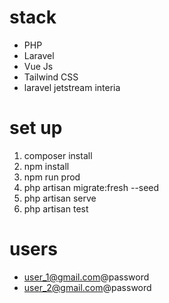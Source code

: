 # stack

* PHP
* Laravel
* Vue Js
* Tailwind CSS
* laravel jetstream interia 

# set up

1. composer install
2. npm install
3. npm run prod
4. php artisan migrate:fresh --seed 
5. php artisan serve
6. php artisan test

# users

* user_1@gmail.com@password
* user_2@gmail.com@password